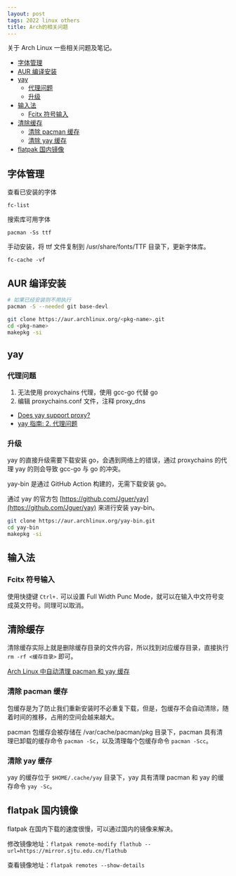 ```yaml
---
layout: post
tags: 2022 linux others
title: Arch的相关问题
---
```


关于 Arch Linux 一些相关问题及笔记。

<!-- vim-markdown-toc GFM -->

- [字体管理](#字体管理)
- [AUR 编译安装](#aur-编译安装)
- [yay](#yay)
  - [代理问题](#代理问题)
  - [升级](#升级)
- [输入法](#输入法)
  - [Fcitx 符号输入](#fcitx-符号输入)
- [清除缓存](#清除缓存)
  - [清除 pacman 缓存](#清除-pacman-缓存)
  - [清除 yay 缓存](#清除-yay-缓存)
- [flatpak 国内镜像](#flatpak-国内镜像)

<!-- vim-markdown-toc -->

## 字体管理

查看已安装的字体

```shell
fc-list
```

搜索库可用字体

```shell
pacman -Ss ttf
```

手动安装，将 ttf 文件复制到 /usr/share/fonts/TTF 目录下，更新字体库。

```shell
fc-cache -vf
```

## AUR 编译安装

```sh
# 如果已经安装则不用执行
pacman -S --needed git base-devl

git clone https://aur.archlinux.org/<pkg-name>.git
cd <pkg-name>
makepkg -si
```

## yay

### 代理问题

1. 无法使用 proxychains 代理，使用 gcc-go 代替 go
2. 编辑 proxychains.conf 文件，注释 proxy_dns

- [Does yay support proxy?](https://github.com/Jguer/yay/issues/951)
- [yay 指南: 2. 代理问题](https://suiahae.me/yay-s-guide-No-2-proxy-issues/)

### 升级

yay 的直接升级需要下载安装 go，会遇到网络上的错误，通过 proxychains 的代理 yay 的则会导致 gcc-go 与 go 的冲突。

yay-bin 是通过 GitHub Action 构建的，无需下载安装 go。

通过 yay 的官方包 [https://github.com/Jguer/yay](https://github.com/Jguer/yay) 来进行安装 yay-bin。

```sh
git clone https://aur.archlinux.org/yay-bin.git
cd yay-bin
makepkg -si
```

## 输入法

### Fcitx 符号输入

使用快捷键 `Ctrl+.` 可以设置 Full Width Punc Mode，就可以在输入中文符号变成英文符号。同理可以取消。

## 清除缓存

清除缓存实际上就是删除缓存目录的文件内容，所以找到对应缓存目录，直接执行 `rm -rf <缓存目录>` 即可。

[Arch Linux 中自动清理 pacman 和 yay 缓存](https://devpress.csdn.net/linux/62ed056f89d9027116a11c5c.html)

### 清除 pacman 缓存

包缓存是为了防止我们重新安装时不必重复下载，但是，包缓存不会自动清除，随着时间的推移，占用的空间会越来越大。

pacman 包缓存会被存储在 /var/cache/pacman/pkg 目录下，pacman 具有清理已卸载的缓存命令 `pacman -Sc`，以及清理每个包缓存命令 `pacman -Scc`。

### 清除 yay 缓存

yay 的缓存位于 `$HOME/.cache/yay` 目录下，yay 具有清理 pacman 和 yay 的缓存命令 `yay -Sc`。

## flatpak 国内镜像

flatpak 在国内下载的速度很慢，可以通过国内的镜像来解决。

修改镜像地址：`flatpak remote-modify flathub --url=https://mirror.sjtu.edu.cn/flathub`

查看镜像地址：`flatpak remotes --show-details`
